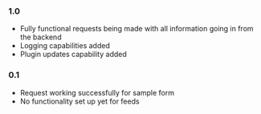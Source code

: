 ### 1.0
* Fully functional requests being made with all information going in from the backend
* Logging capabilities added
* Plugin updates capability added

### 0.1
* Request working successfully for sample form
* No functionality set up yet for feeds